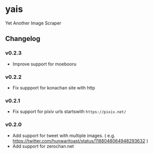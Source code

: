 # yais

Yet Another Image Scraper

## Changelog

### v0.2.3

- Improve support for moebooru

### v0.2.2

- Fix suppport for konachan site with http

### v0.2.1

- Fix support for pixiv urls startswith `https://pixiv.net/`

### v0.2.0

- Add support for tweet with multiple images. ( e.g. https://twitter.com/hunwaritoast/status/1188048064948293632 )
- Add support for zerochan.net
